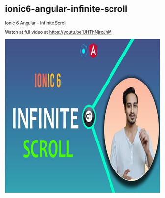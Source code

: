 # ionic6-angular-infinite-scroll
 Ionic 6 Angular - Infinite Scroll
 
 Watch at full video at https://youtu.be/UHThNjrxJhM

<img src="https://github.com/Nykz/ionic6-angular-infinite-scroll/blob/main/maxresdefault1.jpeg" width="850" height="500" />
